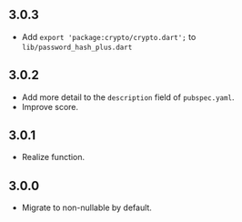## 3.0.3

* Add `export 'package:crypto/crypto.dart';` to `lib/password_hash_plus.dart`

## 3.0.2

* Add more detail to the `description` field of `pubspec.yaml`.
* Improve score.

## 3.0.1

* Realize function.

## 3.0.0

* Migrate to non-nullable by default.
